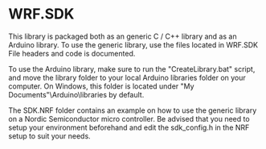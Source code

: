 # WRF.SDK

This library is packaged both as an generic C / C++ library and as an Arduino library.
To use the generic library, use the files located in WRF.SDK
File headers and code is documented.

To use the Arduino library, make sure to run the "CreateLibrary.bat" script, and move the
library folder to your local Arduino libraries folder on your computer. On Windows, this folder is
located under "My Documents"\Arduino\libraries by default. 

The SDK.NRF folder contains an example on how to use the generic library on a Nordic Semiconductor micro controller.
Be advised that you need to setup your environment beforehand and edit the sdk_config.h in the NRF setup to suit your needs.